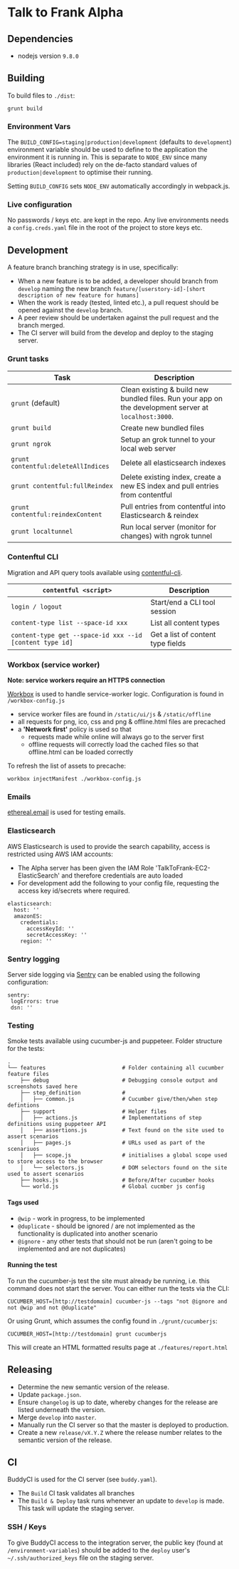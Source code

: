 # Talk to Frank Alpha

## Dependencies

- nodejs version `9.8.0`

## Building

To build files to `./dist`:

`grunt build`

### Environment Vars

The `BUILD_CONFIG=staging|production|development` (defaults to `development`) environment variable should be used to define to the application the environment it is running in. This is separate to `NODE_ENV` since many libraries (React included) rely on the de-facto standard values of `production|development` to optimise their running.

Setting `BUILD_CONFIG` sets `NODE_ENV` automatically accordingly in webpack.js.

### Live configuration

No passwords / keys etc. are kept in the repo. Any live environments needs a `config.creds.yaml` file in the root of the project to store keys etc.

## Development

A feature branch branching strategy is in use, specifically:

- When a new feature is to be added, a developer should branch from `develop` naming the new branch `feature/[userstory-id]-[short description of new feature for humans]`
- When the work is ready (tested, linted etc.), a pull request should be opened against the `develop` branch.
- A peer review should be undertaken against the pull request and the branch merged.
- The CI server will build from the develop and deploy to the staging server.

### Grunt tasks

| Task | Description                                                                      |
| --------------- | -------------------------------------------------------------------------------- |
| `grunt`  (default)                    | Clean existing & build new bundled files. Run your app on the development server at `localhost:3000`.  |
| `grunt build `                        | Create new bundled files                                                      |
| `grunt ngrok`                         | Setup an grok tunnel to your local web server                                 |
| `grunt contentful:deleteAllIndices`   | Delete all elasticsearch indexes                                              |
| `grunt contentful:fullReindex`        | Delete existing index, create a new ES index and pull entries from contentful |
| `grunt contentful:reindexContent`     | Pull entries from contentful into Elasticsearch & reindex                     |
| `grunt localtunnel`                   | Run local server (monitor for changes) with ngrok tunnel                      |


### Contenftul CLI

Migration and API query tools available using [contentful-cli](https://github.com/contentful/contentful-cli).


| `contentful <script>` | Description                                                                      |
| --------------- | -------------------------------------------------------------------------------- |
| `login / logout`           | Start/end a CLI tool session |
| `content-type list --space-id xxx` | List all content types |
| `content-type get --space-id xxx --id [content type id]`| Get a list of content type fields |


### Workbox (service worker)

**Note: service workers require an HTTPS connection**

[Workbox](https://developers.google.com/web/tools/workbox/modules/) is used to handle service-worker logic.  Configuration is
found in ```/workbox-config.js```

* service worker files are found in ```/static/ui/js``` & ```/static/offline```
* all requests for png, ico, css and png & offline.html files are precached
* a **'Network first'** policy is used so that
  * requests made while online will always go to the server first
  * offline requests will correctly load the cached files so that offline.html can be loaded correctly

To refresh the list of assets to precache:

```
workbox injectManifest ./workbox-config.js
```

### Emails

[ethereal.email](https://ethereal.email/) is used for testing emails.

### Elasticsearch

AWS Elasticsearch is used to provide the search capability, access is restricted using AWS IAM accounts:

- The Alpha server has been given the IAM Role 'TalkToFrank-EC2-ElasticSearch' and therefore credentials are auto loaded
- For development add the following to your config file, requesting the access key id/secrets where required.

```
elasticsearch:
  host: ''
  amazonES:
    credentials:
      accessKeyId: ''
      secretAccessKey: ''
    region: ''
```

### Sentry logging

Server side logging via [Sentry](http://sentry.io) can be enabled using the following configuration:

```
sentry:
 logErrors: true
 dsn: ''
```

### Testing

Smoke tests available using cucumber-js and puppeteer.  Folder structure for the tests:

```
.
└── features                        # Folder containing all cucumber feature files
    ├── debug                       # Debugging console output and screenshots saved here
    ├── step_definition             #
    │   ├── common.js               # Cucumber give/then/when step defintions
    ├── support                     # Helper files
    │   ├── actions.js              # Implementations of step definitions using puppeteer API
    │   ├── assertions.js           # Text found on the site used to assert scenarios
    │   ├── pages.js                # URLs used as part of the scenariuos
    │   ├── scope.js                # initialises a global scope used to store access to the browser
    │   └── selectors.js            # DOM selectors found on the site used to assert scenarios
    ├── hooks.js                    # Before/After cucumber hooks
    └── world.js                    # Global cucmber js config
```

#### Tags used

* `@wip` - work in progress, to be implemented
* `@duplicate` - should be ignored / are not implemented as the functionality is duplicated into another scenario
* `@ignore` - any other tests that should not be run (aren't going to be implemented and are not duplicates)

#### Running the test

To run the cucumber-js test the site must already be running, i.e. this command does not start the server.
You can either run the tests via the CLI:

```
CUCUMBER_HOST=[http://testdomain] cucumber-js --tags "not @ignore and not @wip and not @duplicate"
```

Or using Grunt, which assumes the config found in `./grunt/cucumberjs`:

```
CUCUMBER_HOST=[http://testdomain] grunt cucumberjs
```

This will create an HTML formatted results page at `./features/report.html`



## Releasing

- Determine the new semantic version of the release.
- Update `package.json`.
- Ensure `changelog` is up to date, whereby changes for the release are listed underneath the version.
- Merge `develop` into `master`.
- Manually run the CI server so that the master is deployed to production.
- Create a new `release/vX.Y.Z` where the release number relates to the semantic version of the release.

## CI

BuddyCI is used for the CI server (see `buddy.yaml`).

- The `Build` CI task validates all branches
- The `Build & Deploy` task runs whenever an update to `develop` is made. This task will update the staging server.

### SSH / Keys

To give BuddyCI access to the integration server, the public key (found at `/environment-variables`) should be added to the `deploy` user's `~/.ssh/authorized_keys` file on the staging server.
